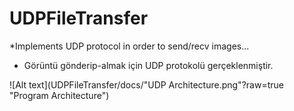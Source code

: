 # UDPFileTransfer

*Implements UDP protocol in order to send/recv images...
* Görüntü gönderip-almak için UDP protokolü gerçeklenmiştir.

![Alt text](UDPFileTransfer/docs/"UDP Architecture.png"?raw=true "Program Architecture")
